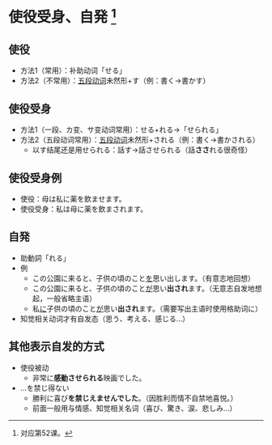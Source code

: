 # 使役受身、自発 [^title]

## 使役
- 方法1（常用）：补助动词「せる」
- 方法2（不常用）：<u>五段动词</u>未然形+す（例：書く→書かす）
## 使役受身
- 方法1（一段、カ变、サ变动词常用）：せる+れる→「せられる」
- 方法2（五段动词常用）：<u>五段动词</u>未然形+される（例：書く→書かされる）
  - 以す结尾还是用せられる：話す→話させられる（話**ささ**れる很奇怪）
## 使役受身例
- 使役：母は私に薬を飲ませます。
- 使役受身：私は母に薬を飲まされます。
## 自発
- 助動詞「れる」
- 例
  - この公園に来ると、子供の頃のこと<u>を</u>思い出します。（有意志地回想）
  - この公園に来ると、子供の頃のこと<u>が</u>思い**出され**ます。（无意志自发地想起，一般省略主语）
  - 私<u>に</u>子供の頃のこと<u>が</u>思い**出され**ます。（需要写出主语时使用格助词に）
- 知觉相关动词才有自发态（思う、考える、感じる...）
## 其他表示自发的方式
- 使役被动
  - 非常に**感動させられる**映画でした。
- ...を禁じ得ない
  - 勝利に喜び**を禁じえませんでした**。（因胜利而情不自禁地喜悦。）
  - 前面一般用与情感、知觉相关名词（喜び、驚き、涙、悲しみ...）


[^title]: 对应第52课。


